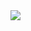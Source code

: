 <html>
  <head>
    <body>
      <img src= "https://cdn.pixabay.com/photo/2017/02/20/18/03/cat-2083492_1280.jpg">
    </body>
  </head>
</html>
